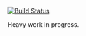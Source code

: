 [![Build Status](https://travis-ci.org/alexshafranov/derplanner.png?branch=master)](https://travis-ci.org/alexshafranov/derplanner)

Heavy work in progress.
